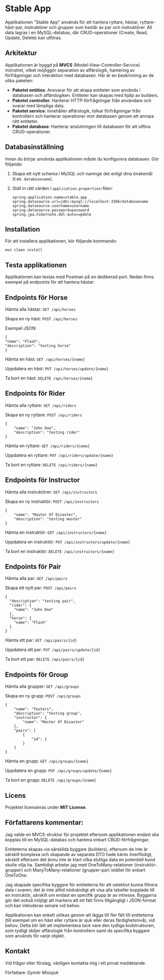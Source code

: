 # Stable App

Applikationen "Stable App" används för att hantera ryttare, hästar, ryttare-häst-par, instruktörer och grupper som består av par och instruktörer. All data lagras i en MySQL-databas, där CRUD-operationer (Create, Read, Update, Delete) kan utföras.

## Arkitektur

Applikationen är byggd på **MVCS** (Model-View-Controller-Service) mönstret, vilket möjliggör separation av affärslogik, hantering av förfrågningar och interaktion med databasen. Här är en beskrivning av de olika paketen:

- **Paketet entities**: Ansvarar för att skapa entiteter som används i databasen och affärslogiken. Entiteter kan skapas med hjälp av builders.
- **Paketet controller**: Hanterar HTTP-förfrågningar från användare och svarar med lämpliga data.
- **Paketet service**: Innehåller affärslogik, tolkar förfrågningar från kontrollern och hanterar operationer mot databasen genom att anropa rätt entiteter.
- **Paketet database**: Hanterar anslutningen till databasen för att utföra CRUD-operationer.

## Databasinställning

Innan du börjar använda applikationen måste du konfigurera databasen. Gör följande:

1. Skapa ett nytt schema i MySQL och namnge det enligt dina önskemål (t.ex. `databasename`).

2. Ställ in rätt värden i `application.properties`-filen:

   ```properties
   spring.application.name=stable.app
   spring.datasource.url=jdbc:mysql://localhost:3306/databasename
   spring.datasource.username=username
   spring.datasource.password=password
   spring.jpa.hibernate.ddl-auto=update
   
## Installation
För att installera applikationen, kör följande kommando:

``mvn clean install``

## Testa applikationen
Applikationen kan testas med Postman på en dedikerad port. Nedan finns exempel på endpoints för att hantera hästar:

## Endpoints för Horse
Hämta alla hästar:
``GET /api/horses``

Skapa en ny häst:
``POST /api/horses``

Exempel JSON:
```
{
"name": "Flash",
"description": "testing horse"
}
```

Hämta en häst:
``GET /api/horses/{name}``

Uppdatera en häst:
``PUT /api/horses/update/{name}``

Ta bort en häst:
``DELETE /api/horses/{name}``

## Endpoints för Rider
Hämta alla ryttare:
``GET /api/riders``

Skapa en ny ryttare:
``POST /api/riders``

```
{    
    "name": "John Doe",
    "description": "testing rider"
}
```

Hämta en ryttare:
``GET /api/riders/{name}``

Uppdatera en ryttare:
``PUT /api/riders/update/{name}``

Ta bort en ryttare:
``DELETE /api/riders/{name}``

## Endpoints för Instructor
Hämta alla instruktörer:
``GET /api/instructors``

Skapa en ny instruktör:
``POST /api/instructors``

```
{
    "name": "Master Of Disaster",
    "description": "testing master"
}
```

Hämta en instruktör:
``GET /api/instructors/{name}``

Uppdatera en instruktör:
``PUT /api/instructors/update/{name}``

Ta bort en instruktör:
``DELETE /api/instructors/{name}``

## Endpoints för Pair
Hämta alla par:
``GET /api/pairs``

Skapa ett nytt par:
``POST /api/pairs``

```
{
  "description": "testing pair",
  "rider": {
    "name": "John Doe"    
  },
  "horse": {
    "name": "Flash"  
  } 
}
```

Hämta ett par:
``GET /api/pairs/{id}``

Uppdatera ett par:
``PUT /api/pairs/update/{id}``

Ta bort ett par:
``DELETE /api/pairs/{id}``

## Endpoints för Group
Hämta alla grupper:
``GET /api/groups``

Skapa en ny grupp:
``POST /api/groups``

```
{
    "name": "Testers",
    "description": "testing group",
    "instructor": {
        "name": "Master Of Disaster"
    },
    "pairs": [
        {
            "id": 1 
        }
    ]
}
```

Hämta en grupp:
``GET /api/groups/{name}``

Uppdatera en grupp:
``PUT /api/groups/update/{name}``

Ta bort en grupp:
``DELETE /api/groups/{name}``

## Licens
Projektet licensieras under **MIT License**.

## Författarens kommentar:
Jag valde en MVCS-struktur för projektet eftersom applikationen endast ska kopplas till en MySQL-databas och hantera enbart CRUD-förfrågningar.

Entiteterna skapas via särskilda byggare (builders), eftersom de inte är särskilt komplexa och skapande av separata DTO
hade känts överflödigt, särskilt eftersom det ännu inte är klart vilka slutliga data en potentiell kund skulle vilja ha. Samtidigt arbetar jag med OneToMany-relationer (instruktör-grupper) och ManyToMany-relationer (grupper-par) istället för enbart OneToOne.

Jag skapade specifika byggare för entiteterna för att selektivt kunna filtrera data i svaren; det är inte alltid nödvändigt att visa alla tabeller kopplade till en instruktör, särskilt om endast en specifik grupp är av intresse. Byggarna gör det också möjligt att markera att ett fält finns tillgängligt i JSON-format och kan inkluderas senare vid behov.

Applikationen kan enkelt utökas genom att lägga till fler fält till entiteterna (till exempel om en häst eller ryttare är sjuk eller deras färdighetsnivå), vid behov. Detta blir lätt att implementera tack vare den tydliga kodstrukturen, som tydligt skiljer affärslogik från kontrollern samt de specifika byggare som används för varje objekt.

## Kontakt
Vid frågor eller förslag, vänligen kontakta mig i ett privat meddelande.

Författare: *Dymitr Misiejuk*


